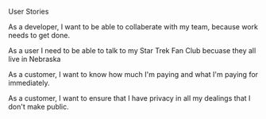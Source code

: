 User Stories

As a developer, I want to be able to collaberate with my team, because work needs to get done.

As a user I need to be able to talk to my Star Trek Fan Club becuase they all live in Nebraska

As a customer, I want to know how much I'm paying and what I'm paying for immediately. 

As a customer, I want to ensure that I have privacy in all my dealings that I don't make public. 
